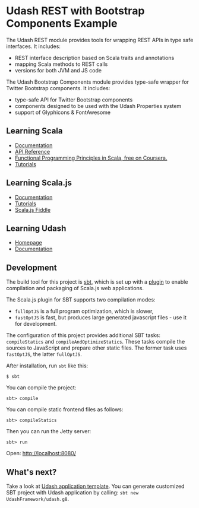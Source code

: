 # Udash REST with Bootstrap Components Example

The Udash REST module provides tools for wrapping REST APIs in type safe interfaces. It includes:

* REST interface description based on Scala traits and annotations
* mapping Scala methods to REST calls
* versions for both JVM and JS code

The Udash Bootstrap Components module provides type-safe wrapper for Twitter Bootstrap components. It includes:

* type-safe API for Twitter Bootstrap components 
* components designed to be used with the Udash Properties system 
* support of Glyphicons & FontAwesome

## Learning Scala

* [Documentation](http://scala-lang.org/documentation/)
* [API Reference](http://www.scala-lang.org/api/2.11.7/)
* [Functional Programming Principles in Scala, free on Coursera.](https://www.coursera.org/course/progfun)
* [Tutorials](http://docs.scala-lang.org/tutorials/)


## Learning Scala.js

* [Documentation](http://www.scala-js.org/doc/)
* [Tutorials](http://www.scala-js.org/tutorial/)
* [Scala.js Fiddle](http://www.scala-js-fiddle.com/)


## Learning Udash

* [Homepage](http://udash.io/)
* [Documentation](http://guide.udash.io/)


## Development

The build tool for this project is [sbt](http://www.scala-sbt.org), which is 
set up with a [plugin](http://www.scala-js.org/doc/sbt-plugin.html) 
to enable compilation and packaging of Scala.js web applications. 

The Scala.js plugin for SBT supports two compilation modes:
 
* `fullOptJS` is a full program optimization, which is slower,
* `fastOptJS` is fast, but produces large generated javascript files - use it for development.

The configuration of this project provides additional SBT tasks: `compileStatics` and `compileAndOptimizeStatics`. 
These tasks compile the sources to JavaScript and prepare other static files. The former task uses `fastOptJS`,
the latter `fullOptJS`.

After installation, run `sbt` like this:

```
$ sbt
```

You can compile the project:

```
sbt> compile 
```

You can compile static frontend files as follows:

```
sbt> compileStatics
```

Then you can run the Jetty server:

```
sbt> run
```

Open: [http://localhost:8080/](http://localhost:8080/)

## What's next?

Take a look at [Udash application template](https://github.com/UdashFramework/udash.g8). You can generate
customized SBT project with Udash application by calling: `sbt new UdashFramework/udash.g8`. 